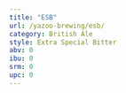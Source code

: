 ```yaml
---
title: "ESB"
url: /yazoo-brewing/esb/
category: British Ale
style: Extra Special Bitter
abv: 0
ibu: 0
srm: 0
upc: 0
---
```


